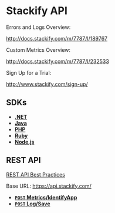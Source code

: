 # Stackify API

Errors and Logs Overview:

http://docs.stackify.com/m/7787/l/189767

Custom Metrics Overview:

http://docs.stackify.com/m/7787/l/232533

Sign Up for a Trial:

http://www.stackify.com/sign-up/

## SDKs

- **[.NET](sdks/DotNet.md)**
- **[Java](sdks/Java.md)**
- **[PHP](sdks/PHP.md)**
- **[Ruby](sdks/Ruby.md)**
- **[Node.js](sdks/Node.md)**

## REST API

[REST API Best Practices](endpoints/BestPractices.md)

Base URL: https://api.stackify.com/

- **[<code>POST</code> Metrics/IdentifyApp](endpoints/POST_Metrics_IdentifyApp.md)**
- **[<code>POST</code> Log/Save](endpoints/POST_Log_Save.md)**


